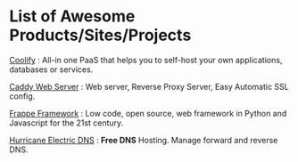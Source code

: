 # List of Awesome Products/Sites/Projects

[Coolify](https://coolify.io) : All-in one PaaS that helps you to self-host your own applications, databases or services.

[Caddy Web Server](https://caddyserver.com) : Web server, Reverse Proxy Server, Easy Automatic SSL config.

[Frappe Framework](https://frappeframework.com/) : Low code, open source, web framework in Python and Javascript for the 21st century.

[Hurricane Electric DNS](https://dns.he.net) : **Free DNS** Hosting. Manage forward and reverse DNS.
